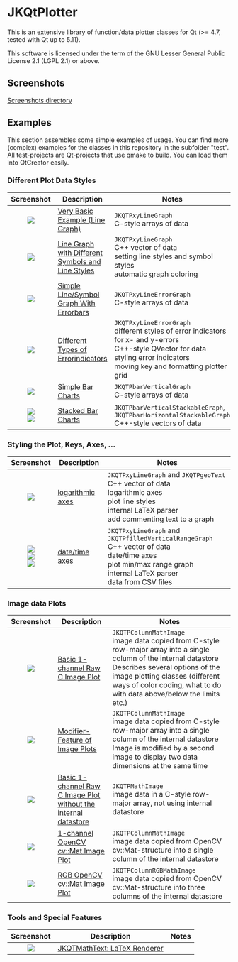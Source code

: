 # JKQtPlotter
This is an extensive library of function/data plotter classes for Qt (>= 4.7, tested with Qt up to 5.11).

This software is licensed under the term of the GNU Lesser General Public License 2.1 
(LGPL 2.1) or above. 

## Screenshots
[Screenshots directory](https://github.com/jkriege2/JKQtPlotter/tree/master/screenshots)


## Examples
This section assembles some simple examples of usage. 
You can find more (complex) examples for the classes in this repository in the subfolder "test". 
All test-projects are Qt-projects that use qmake to build. You can load them into QtCreator easily.

### Different Plot Data Styles

| Screenshot    | Description   | Notes         |
|:-------------:| ------------- | ------------- |
| [![](https://raw.githubusercontent.com/jkriege2/JKQtPlotter/master/screenshots/jkqtplotter_simpletest1_small.png)](https://github.com/jkriege2/JKQtPlotter/tree/master/test/jkqtplotter_simpletest) | [Very Basic Example (Line Graph)](https://github.com/jkriege2/JKQtPlotter/tree/master/test/jkqtplotter_simpletest) | `JKQTPxyLineGraph`<br/>C-style arrays of data |
| [![](https://raw.githubusercontent.com/jkriege2/JKQtPlotter/master/screenshots/jkqtplotter_simpletest_symbols_and_styles_small.png)](https://github.com/jkriege2/JKQtPlotter/tree/master/test/jkqtplotter_simpletest_symbols_and_styles) | [Line Graph with Different Symbols and Line Styles](https://github.com/jkriege2/JKQtPlotter/tree/master/test/jkqtplotter_simpletest_symbols_and_styles) | `JKQTPxyLineGraph`<br/>C++ vector of data<br/>setting line styles and symbol styles<br/>automatic graph coloring |
| [![](https://raw.githubusercontent.com/jkriege2/JKQtPlotter/master/screenshots/jkqtplotter_simpletest_symbols_and_errors_small.png)](https://github.com/jkriege2/JKQtPlotter/tree/master/test/jkqtplotter_simpletest_symbols_and_errors) | [Simple Line/Symbol Graph With Errorbars](https://github.com/jkriege2/JKQtPlotter/tree/master/test/jkqtplotter_simpletest_symbols_and_errors) | `JKQTPxyLineErrorGraph`<br/>C-style arrays of data |
| [![](https://raw.githubusercontent.com/jkriege2/JKQtPlotter/master/screenshots/jkqtplotter_simpletest_errorbarstyles_small.png)](https://github.com/jkriege2/JKQtPlotter/tree/master/test/jkqtplotter_simpletest_errorbarstyles) | [Different Types of Errorindicators](https://github.com/jkriege2/JKQtPlotter/tree/master/test/jkqtplotter_simpletest_errorbarstyles) | `JKQTPxyLineErrorGraph`<br/>different styles of error indicators for x- and y-errors<br>C++-style QVector for data<br/>styling error indicators<br/>moving key and formatting plotter grid |
| [![](https://raw.githubusercontent.com/jkriege2/JKQtPlotter/master/screenshots/jkqtplotter_simpletest_barchart_small.png)](https://github.com/jkriege2/JKQtPlotter/tree/master/test/jkqtplotter_simpletest_barchart) | [Simple Bar Charts](https://github.com/jkriege2/JKQtPlotter/tree/master/test/jkqtplotter_simpletest_barchart) | `JKQTPbarVerticalGraph`<br/>C-style arrays of data |
| [![](https://raw.githubusercontent.com/jkriege2/JKQtPlotter/master/screenshots/JKQTPbarVerticalGraphStacked_small.png)<br>![](https://raw.githubusercontent.com/jkriege2/JKQtPlotter/master/screenshots/JKQTPbarHorizontalGraphStacked_small.png)](https://github.com/jkriege2/JKQtPlotter/tree/master/test/jkqtplotter_simpletest_stackedbars) | [Stacked Bar Charts](https://github.com/jkriege2/JKQtPlotter/tree/master/test/jkqtplotter_simpletest_stackedbars) | `JKQTPbarVerticalStackableGraph`, `JKQTPbarHorizontalStackableGraph`<br/>C++-style vectors of data |

### Styling the Plot, Keys, Axes, ...

| Screenshot    | Description   | Notes         |
|:-------------:| ------------- | ------------- |
| [![](https://raw.githubusercontent.com/jkriege2/JKQtPlotter/master/screenshots/jkqtplotter_simpletest_logaxes_small.png)](https://github.com/jkriege2/JKQtPlotter/tree/master/test/jkqtplotter_simpletest_logaxes) | [logarithmic axes](https://github.com/jkriege2/JKQtPlotter/tree/master/test/jkqtplotter_simpletest_logaxes) | `JKQTPxyLineGraph` and `JKQTPgeoText`<br/>C++ vector of data<br/>logarithmic axes<br/>plot line styles<br/>internal LaTeX parser<br/>add commenting text to a graph |
| [![](https://raw.githubusercontent.com/jkriege2/JKQtPlotter/master/screenshots/jkqtplotter_simpletest_dateaxes_small.png)<br>![](https://raw.githubusercontent.com/jkriege2/JKQtPlotter/master/screenshots/jkqtplotter_simpletest_dateaxes_dates_small.png)<br>![](https://raw.githubusercontent.com/jkriege2/JKQtPlotter/master/screenshots/jkqtplotter_simpletest_dateaxes_timeaxis_small.png)](https://github.com/jkriege2/JKQtPlotter/tree/master/test/jkqtplotter_simpletest_dateaxes) | [date/time axes](https://github.com/jkriege2/JKQtPlotter/tree/master/test/jkqtplotter_simpletest_dateaxes) | `JKQTPxyLineGraph` and `JKQTPfilledVerticalRangeGraph`<br/>C++ vector of data<br/>date/time axes<br/>plot min/max range graph<br/>internal LaTeX parser<br/>data from CSV files |


### Image data Plots

| Screenshot    | Description   | Notes         |
|:-------------:| ------------- | ------------- |
| [![](https://raw.githubusercontent.com/jkriege2/JKQtPlotter/master/screenshots/jkqtplotter_simpletest_imageplot_small.png)](https://github.com/jkriege2/JKQtPlotter/tree/master/test/jkqtplotter_simpletest_imageplot) | [Basic 1-channel Raw C Image Plot](https://github.com/jkriege2/JKQtPlotter/tree/master/test/jkqtplotter_simpletest_imageplot) | `JKQTPColumnMathImage`<br/>image data copied from C-style row-major array into a single column of the internal datastore<br>Describes several options of the image plotting classes (different ways of color coding, what to do with data above/below the limits etc.) |
| [![](https://raw.githubusercontent.com/jkriege2/JKQtPlotter/master/screenshots/jkqtplotter_simpletest_imageplot_modifier_small.png)](https://github.com/jkriege2/JKQtPlotter/tree/master/test/jkqtplotter_simpletest_imageplot_modifier) | [Modifier-Feature of Image Plots](https://github.com/jkriege2/JKQtPlotter/tree/master/test/jkqtplotter_simpletest_imageplot_modifier) | `JKQTPColumnMathImage`<br/>image data copied from C-style row-major array into a single column of the internal datastore<br>Image is modified by a second image to display two data dimensions at the same time |
| [![](https://raw.githubusercontent.com/jkriege2/JKQtPlotter/master/screenshots/jkqtplotter_simpletest_imageplot_nodatastore_small.png)](https://github.com/jkriege2/JKQtPlotter/tree/master/test/jkqtplotter_simpletest_imageplot_nodatastore) | [Basic 1-channel Raw C Image Plot<br>without the internal datastore](https://github.com/jkriege2/JKQtPlotter/tree/master/test/jkqtplotter_simpletest_imageplot_nodatastore) | `JKQTPMathImage`<br/>image data in a C-style row-major array, not using internal datastore |
| [![](https://raw.githubusercontent.com/jkriege2/JKQtPlotter/master/screenshots/jkqtplotter_simpletest_imageplot_opencv_small.png)](https://github.com/jkriege2/JKQtPlotter/tree/master/test/jkqtplotter_simpletest_imageplot_opencv) | [1-channel OpenCV cv::Mat Image Plot](https://github.com/jkriege2/JKQtPlotter/tree/master/test/jkqtplotter_simpletest_imageplot_opencv) | `JKQTPColumnMathImage`<br/>image data copied from OpenCV cv::Mat-structure into a single column of the internal datastore |
| [![](https://raw.githubusercontent.com/jkriege2/JKQtPlotter/master/screenshots/jkqtplotter_simpletest_rgbimageplot_opencv_small.png)](https://github.com/jkriege2/JKQtPlotter/tree/master/test/jkqtplotter_simpletest_rgbimageplot_opencv) | [RGB OpenCV cv::Mat Image Plot](https://github.com/jkriege2/JKQtPlotter/tree/master/test/jkqtplotter_simpletest_rgbimageplot_opencv) | `JKQTPColumnRGBMathImage`<br/>image data copied from OpenCV cv::Mat-structure into three columns of the internal datastore |

### Tools and Special Features

| Screenshot    | Description   | Notes         |
|:-------------:| ------------- | ------------- |
| [![](https://raw.githubusercontent.com/jkriege2/JKQtPlotter/master/screenshots/jkqtmathtext_simpletest_small.png)](https://github.com/jkriege2/JKQtPlotter/tree/master/test/jkqtmathtext_simpletest) | [JKQTMathText: LaTeX Renderer](https://github.com/jkriege2/JKQtPlotter/tree/master/test/jkqtmathtext_simpletest) |  |
